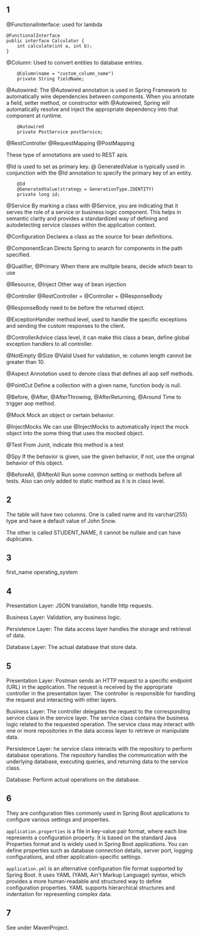 ## 1
@FunctionalInterface: used for lambda
```
@FunctionalInterface
public interface Calculator {
    int calculate(int a, int b);
}
```

@Column: Used to convert entities to database entries.
```
    @Column(name = "custom_column_name")
    private String fieldName;
```

@Autowired: The @Autowired annotation is used in Spring Framework to automatically wire dependencies between components. When you annotate a field, setter method, or constructor with @Autowired, Spring will automatically resolve and inject the appropriate dependency into that component at runtime.
```
    @Autowired
    private PostService postService;
```

@RestController
@RequestMapping
@PostMapping

These type of annotations are used to REST apis.

@Id is used to set as primary key.
@ GeneratedValue is typically used in conjunction with the @Id annotation to specify the primary key of an entity.
``` 
    @Id
    @GeneratedValue(strategy = GenerationType.IDENTITY)
    private long id;
```

@Service
By marking a class with @Service, you are indicating that it serves the role of a service or business logic component. This helps in semantic clarity and provides a standardized way of defining and autodetecting service classes within the application context.

@Configuration
Declares a class as the source for bean definitions.

@ComponentScan
Directs Spring to search for components in the path specified.

@Qualifier, @Primary
When there are mulitple beans, decide which bean to use

@Resource, @Inject
Other way of bean injection

@Controller
@RestController = @Controller + @ResponseBody

@ResponseBody need to be before the returned object.




@ExceptionHandler
method level, used to handle the specific exceptions and sending the custom responses to the client.

@ControllerAdvice
class level, it can make this class a bean, define global exception handlers to all controller.

@NotEmpty
@Size
@Valid
Used for validation, ie: column length cannot be greater than 10.


@Aspect
Annotation used to denote class that defines all aop self methods.

@PointCut
Define a collection with a given name, function body is null.

@Before, @After, @AfterThrowing, @AfterReturning, @Around
Time to trigger aop method.


@Mock
Mock an object or certain behavior.

@InjectMocks
We can use @InjectMocks to automatically inject the mock object into the some thing that uses the mocked object.


@Test
From Junit, indicate this method is a test

@Spy
If the behavior is given, use the given behavior, if not, use the original behavior of this object.

@BeforeAll, @AfterAll
Run some common setting or methods before all tests.
Also can only added to static method as it is in class level.

## 2
The table will have two columns.
One is called name and its varchar(255) type and have a default value of John Snow.

The other is called STUDENT_NAME, it cannot be nullale and can have duplicates.

## 3
first_name
operating_system

## 4
Presentation Layer: JSON translation, handle http requests.

Business Layer: Validation, any business logic.

Persistence Layer: The data access layer handles the storage and retrieval of data.

Database Layer: The actual database that store data.

## 5
Presentation Layer:
Postman sends an HTTP request to a specific endpoint (URL) in the application.
The request is received by the appropriate controller in the presentation layer.
The controller is responsible for handling the request and interacting with other layers.

Business Layer:
The controller delegates the request to the corresponding service class in the service layer.
The service class contains the business logic related to the requested operation.
The service class may interact with one or more repositories in the data access layer to retrieve or manipulate data.

Persistence Layer:
he service class interacts with the repository to perform database operations.
The repository handles the communication with the underlying database, executing queries, and returning data to the service class.

Database:
Perform actual operations on the database.

## 6
They are configuration files commonly used in Spring Boot applications to configure various settings and properties.

`application.properties` is a file in key-value pair format, where each line represents a configuration property. It is based on the standard Java Properties format and is widely used in Spring Boot applications. You can define properties such as database connection details, server port, logging configurations, and other application-specific settings.

`application.yml` is an alternative configuration file format supported by Spring Boot. It uses YAML (YAML Ain't Markup Language) syntax, which provides a more human-readable and structured way to define configuration properties. YAML supports hierarchical structures and indentation for representing complex data.

## 7
See under MavenProject.